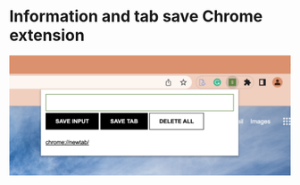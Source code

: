 # Information and tab save Chrome extension

![screenshot of ChromeExtension](ChromeExtension.png)


